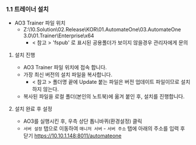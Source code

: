 ### 1.1 트레이너 설치
- AO3 Trainer 파일 위치
   + Z:\10.Solution\02.Release\KOR\01.AutomateOne\03.AutomateOne 3.0\01.Trainer\Enterprise\x64
      - < 참고 > 'fspub' 로 표시된 공용폴더가 보이지 않을경우 관리자에게 문의
 


1. 설치 진행
   - AO3 Trainer 파일 위치에 접속 합니다.
   + 가장 최신 버전의 설치 파일을 복사합니다.
     - < 참고 > 폴더명 끝에 Update 붙는 파일은 버전 업데이트 파일이므로 설치 하지 않는다.   
   - 복사된 파일을 로컬 폴더(본인의 노트북)에 옮겨 붙인 후, 설치를 진행합니다.

2. 설치 완료 후 설정
   - AO3를 실행시킨 후, 우측 상단 톱니바퀴(환경설정) 클릭
   - `서버 설정` 탭으로 이동하여 `매니저 서버` - `서버 주소` 탭에 아래의 주소를 입력 후 닫기
      https://10.10.1.148:8011/automateone
   



<!-- 
3. 
4. AO3를 실행하여 2번에서 등록한 계정으로 로그인하면 완료. -->